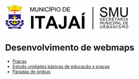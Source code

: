 ![Brasão](images/brasaosmu.png)
# Desenvolvimento de webmaps
* [Praças](https://geoitajai.github.io/sie/pracas.html)
* [Estudo unidades básicas de educação x praças](https://geoitajai.github.io/sie/smuestudopracaseduca.html)
* [Paradas de ônibus](https://geoitajai.github.io/sie/paradasonibusitajai.html)
